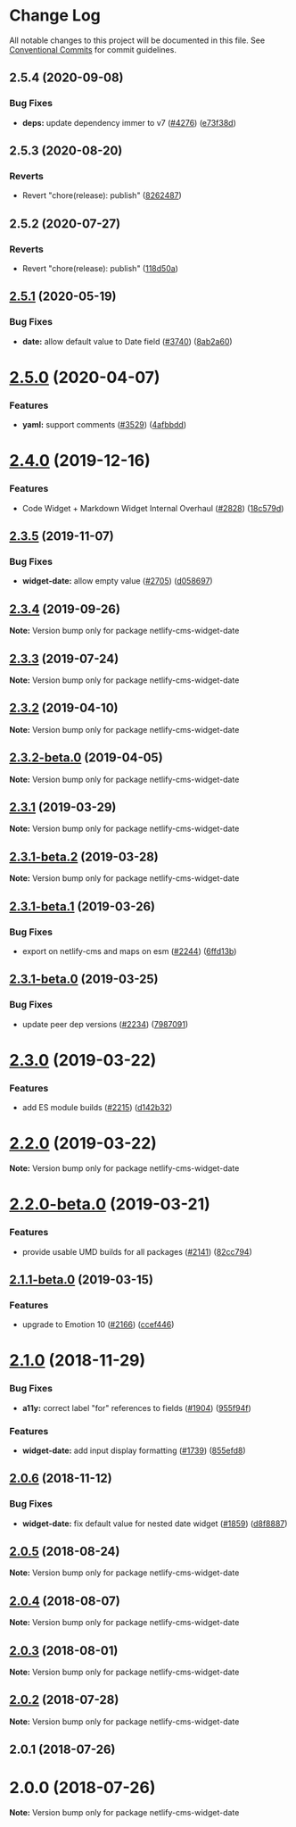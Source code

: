 # Change Log

All notable changes to this project will be documented in this file.
See [Conventional Commits](https://conventionalcommits.org) for commit guidelines.

## 2.5.4 (2020-09-08)


### Bug Fixes

* **deps:** update dependency immer to v7 ([#4276](https://github.com/netlify/netlify-cms/tree/master/packages/netlify-cms-widget-date/issues/4276)) ([e73f38d](https://github.com/netlify/netlify-cms/tree/master/packages/netlify-cms-widget-date/commit/e73f38d5c260fd70cda38a3e842e21b99002503b))





## 2.5.3 (2020-08-20)


### Reverts

* Revert "chore(release): publish" ([8262487](https://github.com/netlify/netlify-cms/tree/master/packages/netlify-cms-widget-date/commit/82624879ccbcb16610090041db28f00714d924c8))





## 2.5.2 (2020-07-27)


### Reverts

* Revert "chore(release): publish" ([118d50a](https://github.com/netlify/netlify-cms/tree/master/packages/netlify-cms-widget-date/commit/118d50a7a70295f25073e564b5161aa2b9883056))





## [2.5.1](https://github.com/netlify/netlify-cms/tree/master/packages/netlify-cms-widget-date/compare/netlify-cms-widget-date@2.5.0...netlify-cms-widget-date@2.5.1) (2020-05-19)


### Bug Fixes

* **date:** allow default value to Date field ([#3740](https://github.com/netlify/netlify-cms/tree/master/packages/netlify-cms-widget-date/issues/3740)) ([8ab2a60](https://github.com/netlify/netlify-cms/tree/master/packages/netlify-cms-widget-date/commit/8ab2a6036be99c397c7d2fcb4ad3ebaeba549546))





# [2.5.0](https://github.com/netlify/netlify-cms/tree/master/packages/netlify-cms-widget-date/compare/netlify-cms-widget-date@2.4.0...netlify-cms-widget-date@2.5.0) (2020-04-07)


### Features

* **yaml:** support comments ([#3529](https://github.com/netlify/netlify-cms/tree/master/packages/netlify-cms-widget-date/issues/3529)) ([4afbbdd](https://github.com/netlify/netlify-cms/tree/master/packages/netlify-cms-widget-date/commit/4afbbdd8a99241d239f28c5be544bb0ca77e345b))





# [2.4.0](https://github.com/netlify/netlify-cms/tree/master/packages/netlify-cms-widget-date/compare/netlify-cms-widget-date@2.3.5...netlify-cms-widget-date@2.4.0) (2019-12-16)


### Features

* Code Widget + Markdown Widget Internal Overhaul ([#2828](https://github.com/netlify/netlify-cms/tree/master/packages/netlify-cms-widget-date/issues/2828)) ([18c579d](https://github.com/netlify/netlify-cms/tree/master/packages/netlify-cms-widget-date/commit/18c579d0e9f0ff71ed8c52f5c66f2309259af054))





## [2.3.5](https://github.com/netlify/netlify-cms/tree/master/packages/netlify-cms-widget-date/compare/netlify-cms-widget-date@2.3.4...netlify-cms-widget-date@2.3.5) (2019-11-07)


### Bug Fixes

* **widget-date:** allow empty value ([#2705](https://github.com/netlify/netlify-cms/tree/master/packages/netlify-cms-widget-date/issues/2705)) ([d058697](https://github.com/netlify/netlify-cms/tree/master/packages/netlify-cms-widget-date/commit/d0586976443c4255ba122fba33bbe045069fc461))





## [2.3.4](https://github.com/netlify/netlify-cms/tree/master/packages/netlify-cms-widget-date/compare/netlify-cms-widget-date@2.3.3...netlify-cms-widget-date@2.3.4) (2019-09-26)

**Note:** Version bump only for package netlify-cms-widget-date





## [2.3.3](https://github.com/netlify/netlify-cms/tree/master/packages/netlify-cms-widget-date/compare/netlify-cms-widget-date@2.3.2...netlify-cms-widget-date@2.3.3) (2019-07-24)

**Note:** Version bump only for package netlify-cms-widget-date





## [2.3.2](https://github.com/netlify/netlify-cms/tree/master/packages/netlify-cms-widget-date/compare/netlify-cms-widget-date@2.3.2-beta.0...netlify-cms-widget-date@2.3.2) (2019-04-10)

**Note:** Version bump only for package netlify-cms-widget-date





## [2.3.2-beta.0](https://github.com/netlify/netlify-cms/tree/master/packages/netlify-cms-widget-date/compare/netlify-cms-widget-date@2.3.1...netlify-cms-widget-date@2.3.2-beta.0) (2019-04-05)

**Note:** Version bump only for package netlify-cms-widget-date





## [2.3.1](https://github.com/netlify/netlify-cms/tree/master/packages/netlify-cms-widget-date/compare/netlify-cms-widget-date@2.3.1-beta.2...netlify-cms-widget-date@2.3.1) (2019-03-29)

**Note:** Version bump only for package netlify-cms-widget-date





## [2.3.1-beta.2](https://github.com/netlify/netlify-cms/tree/master/packages/netlify-cms-widget-date/compare/netlify-cms-widget-date@2.3.1-beta.1...netlify-cms-widget-date@2.3.1-beta.2) (2019-03-28)

**Note:** Version bump only for package netlify-cms-widget-date





## [2.3.1-beta.1](https://github.com/netlify/netlify-cms/tree/master/packages/netlify-cms-widget-date/compare/netlify-cms-widget-date@2.3.1-beta.0...netlify-cms-widget-date@2.3.1-beta.1) (2019-03-26)


### Bug Fixes

* export on netlify-cms and maps on esm ([#2244](https://github.com/netlify/netlify-cms/tree/master/packages/netlify-cms-widget-date/issues/2244)) ([6ffd13b](https://github.com/netlify/netlify-cms/tree/master/packages/netlify-cms-widget-date/commit/6ffd13b))





## [2.3.1-beta.0](https://github.com/netlify/netlify-cms/tree/master/packages/netlify-cms-widget-date/compare/netlify-cms-widget-date@2.3.0...netlify-cms-widget-date@2.3.1-beta.0) (2019-03-25)


### Bug Fixes

* update peer dep versions ([#2234](https://github.com/netlify/netlify-cms/tree/master/packages/netlify-cms-widget-date/issues/2234)) ([7987091](https://github.com/netlify/netlify-cms/tree/master/packages/netlify-cms-widget-date/commit/7987091))





# [2.3.0](https://github.com/netlify/netlify-cms/tree/master/packages/netlify-cms-widget-date/compare/netlify-cms-widget-date@2.2.0...netlify-cms-widget-date@2.3.0) (2019-03-22)


### Features

* add ES module builds ([#2215](https://github.com/netlify/netlify-cms/tree/master/packages/netlify-cms-widget-date/issues/2215)) ([d142b32](https://github.com/netlify/netlify-cms/tree/master/packages/netlify-cms-widget-date/commit/d142b32))





# [2.2.0](https://github.com/netlify/netlify-cms/tree/master/packages/netlify-cms-widget-date/compare/netlify-cms-widget-date@2.2.0-beta.0...netlify-cms-widget-date@2.2.0) (2019-03-22)

**Note:** Version bump only for package netlify-cms-widget-date





# [2.2.0-beta.0](https://github.com/netlify/netlify-cms/tree/master/packages/netlify-cms-widget-date/compare/netlify-cms-widget-date@2.1.1-beta.0...netlify-cms-widget-date@2.2.0-beta.0) (2019-03-21)


### Features

* provide usable UMD builds for all packages ([#2141](https://github.com/netlify/netlify-cms/tree/master/packages/netlify-cms-widget-date/issues/2141)) ([82cc794](https://github.com/netlify/netlify-cms/tree/master/packages/netlify-cms-widget-date/commit/82cc794))





## [2.1.1-beta.0](https://github.com/netlify/netlify-cms/tree/master/packages/netlify-cms-widget-date/compare/netlify-cms-widget-date@2.1.0...netlify-cms-widget-date@2.1.1-beta.0) (2019-03-15)


### Features

* upgrade to Emotion 10 ([#2166](https://github.com/netlify/netlify-cms/tree/master/packages/netlify-cms-widget-date/issues/2166)) ([ccef446](https://github.com/netlify/netlify-cms/tree/master/packages/netlify-cms-widget-date/commit/ccef446))





# [2.1.0](https://github.com/netlify/netlify-cms/tree/master/packages/netlify-cms-widget-date/compare/netlify-cms-widget-date@2.0.6...netlify-cms-widget-date@2.1.0) (2018-11-29)


### Bug Fixes

* **a11y:** correct label "for" references to fields ([#1904](https://github.com/netlify/netlify-cms/tree/master/packages/netlify-cms-widget-date/issues/1904)) ([955f94f](https://github.com/netlify/netlify-cms/tree/master/packages/netlify-cms-widget-date/commit/955f94f))


### Features

* **widget-date:** add input display formatting ([#1739](https://github.com/netlify/netlify-cms/tree/master/packages/netlify-cms-widget-date/issues/1739)) ([855efd8](https://github.com/netlify/netlify-cms/tree/master/packages/netlify-cms-widget-date/commit/855efd8))





## [2.0.6](https://github.com/netlify/netlify-cms/tree/master/packages/netlify-cms-widget-date/compare/netlify-cms-widget-date@2.0.5...netlify-cms-widget-date@2.0.6) (2018-11-12)


### Bug Fixes

* **widget-date:** fix default value for nested date widget ([#1859](https://github.com/netlify/netlify-cms/tree/master/packages/netlify-cms-widget-date/issues/1859)) ([d8f8887](https://github.com/netlify/netlify-cms/tree/master/packages/netlify-cms-widget-date/commit/d8f8887))





<a name="2.0.5"></a>
## [2.0.5](https://github.com/netlify/netlify-cms/tree/master/packages/netlify-cms-widget-date/compare/netlify-cms-widget-date@2.0.4...netlify-cms-widget-date@2.0.5) (2018-08-24)




**Note:** Version bump only for package netlify-cms-widget-date

<a name="2.0.4"></a>
## [2.0.4](https://github.com/netlify/netlify-cms/tree/master/packages/netlify-cms-widget-date/compare/netlify-cms-widget-date@2.0.3...netlify-cms-widget-date@2.0.4) (2018-08-07)




**Note:** Version bump only for package netlify-cms-widget-date

<a name="2.0.3"></a>
## [2.0.3](https://github.com/netlify/netlify-cms/tree/master/packages/netlify-cms-widget-date/compare/netlify-cms-widget-date@2.0.2...netlify-cms-widget-date@2.0.3) (2018-08-01)




**Note:** Version bump only for package netlify-cms-widget-date

<a name="2.0.2"></a>
## [2.0.2](https://github.com/netlify/netlify-cms/tree/master/packages/netlify-cms-widget-date/compare/netlify-cms-widget-date@2.0.1...netlify-cms-widget-date@2.0.2) (2018-07-28)




**Note:** Version bump only for package netlify-cms-widget-date

<a name="2.0.1"></a>
## 2.0.1 (2018-07-26)



<a name="2.0.0"></a>
# 2.0.0 (2018-07-26)




**Note:** Version bump only for package netlify-cms-widget-date
